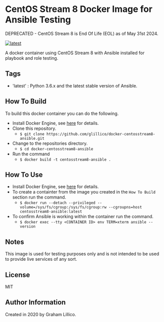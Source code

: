 # CentOS Stream 8 Docker Image for Ansible Testing

DEPRECATED - CentOS Stream 8 is End Of Life (EOL) as of May 31st 2024.

[![latest](https://github.com/glillico/docker-centosstream8-ansible/workflows/latest/badge.svg)](https://github.com/glillico/docker-centosstream8-ansible/actions?query=workflow%3Alatest)

A docker container using CentOS Stream 8 with Ansible installed for playbook and role testing.

## Tags

  - 'latest'  : Python 3.6.x and the latest stable version of Ansible.

## How To Build

To build this docker container you can do the following.

  - Install Docker Engine, see [here](https://docs.docker.com/engine/install/) for details.
  - Clone this repository.
    - `$ git clone https://github.com/glillico/docker-centosstream8-ansible.git`
  - Change to the repositories directory.
    - `$ cd docker-centosstream8-ansible`
  - Run the command
    - `$ docker build -t centosstream8-ansible .`

## How To Use

  - Install Docker Engine, see [here](https://docs.docker.com/engine/install/) for details.
  - To create a containter from the image you created in the `How To Build` section run the command.
    - `$ docker run --detach --privileged --volume=/sys/fs/cgroup:/sys/fs/cgroup:rw --cgroupns=host centosstream8-ansible:latest`
  - To confirm Ansible is working within the container run the command.
    - `$ docker exec --tty <CONTAINER ID> env TERM=xterm ansible --version`

## Notes

This image is used for testing purposes only and is not intended to be used to provide live services of any sort.

## License

MIT

## Author Information

Created in 2020 by Graham Lillico.
